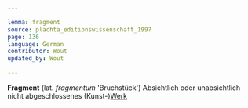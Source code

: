 ```yaml
---

lemma: fragment
source: plachta_editionswissenschaft_1997
page: 136
language: German
contributor: Wout
updated_by: Wout

---
```


**Fragment** (lat. _fragmentum_ 'Bruchstück') Absichtlich oder unabsichtlich nicht abgeschlossenes (Kunst-)[Werk](work.html)
